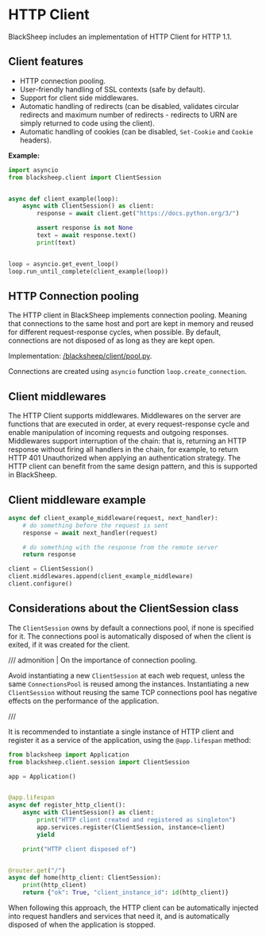 # HTTP Client

BlackSheep includes an implementation of HTTP Client for HTTP 1.1.

## Client features

- HTTP connection pooling.
- User-friendly handling of SSL contexts (safe by default).
- Support for client side middlewares.
- Automatic handling of redirects (can be disabled, validates circular
  redirects and maximum number of redirects - redirects to URN are simply
  returned to code using the client).
- Automatic handling of cookies (can be disabled, `Set-Cookie` and `Cookie`
  headers).

**Example:**

```python
import asyncio
from blacksheep.client import ClientSession


async def client_example(loop):
    async with ClientSession() as client:
        response = await client.get("https://docs.python.org/3/")

        assert response is not None
        text = await response.text()
        print(text)


loop = asyncio.get_event_loop()
loop.run_until_complete(client_example(loop))
```

## HTTP Connection pooling

The HTTP client in BlackSheep implements connection pooling. Meaning that
connections to the same host and port are kept in memory and reused for
different request-response cycles, when possible. By default, connections are
not disposed of as long as they are kept open.

Implementation:
[/blacksheep/client/pool.py](https://github.com/Neoteroi/BlackSheep/blob/master/blacksheep/client/pool.py).

Connections are created using `asyncio` function `loop.create_connection`.

## Client middlewares

The HTTP Client supports middlewares. Middlewares on the server are functions
that are executed in order, at every request-response cycle and enable
manipulation of incoming requests and outgoing responses. Middlewares support
interruption of the chain: that is, returning an HTTP response without firing
all handlers in the chain, for example, to return HTTP 401 Unauthorized when
applying an authentication strategy. The HTTP client can benefit from the same
design pattern, and this is supported in BlackSheep.

## Client middleware example

```python
async def client_example_middleware(request, next_handler):
    # do something before the request is sent
    response = await next_handler(request)

    # do something with the response from the remote server
    return response

client = ClientSession()
client.middlewares.append(client_example_middleware)
client.configure()
```

## Considerations about the ClientSession class

The `ClientSession` owns by default a connections pool, if none is specified for
it. The connections pool is automatically disposed of when the client is exited,
if it was created for the client.

/// admonition | On the importance of connection pooling.

Avoid instantiating a new `ClientSession` at each web request, unless the
same `ConnectionsPool` is reused among the instances. Instantiating a new
`ClientSession` without reusing the same TCP connections pool has
negative effects on the performance of the application.

///

It is recommended to instantiate a single instance of HTTP client and
register it as a service of the application, using the `@app.lifespan` method:

```python
from blacksheep import Application
from blacksheep.client.session import ClientSession

app = Application()


@app.lifespan
async def register_http_client():
    async with ClientSession() as client:
        print("HTTP client created and registered as singleton")
        app.services.register(ClientSession, instance=client)
        yield

    print("HTTP client disposed of")


@router.get("/")
async def home(http_client: ClientSession):
    print(http_client)
    return {"ok": True, "client_instance_id": id(http_client)}
```

When following this approach, the HTTP client can be automatically injected
into request handlers and services that need it, and is automatically disposed
of when the application is stopped.
